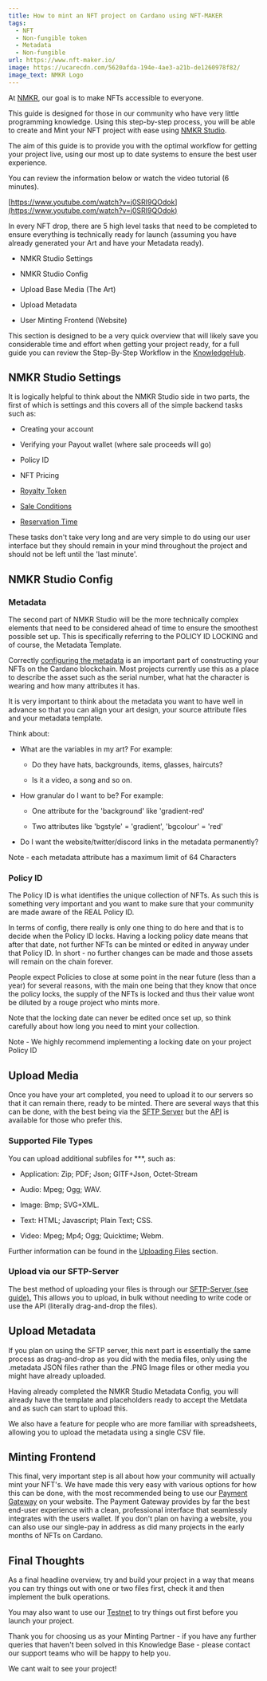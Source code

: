 ```yaml
---
title: How to mint an NFT project on Cardano using NFT-MAKER
tags:
  - NFT
  - Non-fungible token
  - Metadata
  - Non-fungible
url: https://www.nft-maker.io/
image: https://ucarecdn.com/5620afda-194e-4ae3-a21b-de1260978f82/
image_text: NMKR Logo
---
```


At [NMKR](https://www.nft-maker.io/), our goal is to make NFTs accessible to everyone.

This guide is designed for those in our community who have very little programming knowledge. Using this step-by-step process, you will be able to create and Mint your NFT project with ease using [NMKR Studio](https://www.nmkr.io/studio).

The aim of this guide is to provide you with the optimal workflow for getting your project live, using our most up to date systems to ensure the best user experience.

You can review the information below or watch the video tutorial (6 minutes).

[https://www.youtube.com/watch?v=j0SRI9QOdok](https://www.youtube.com/watch?v=j0SRI9QOdok)

In every NFT drop, there are 5 high level tasks that need to be completed to ensure everything is technically ready for launch (assuming you have already generated your Art and have your Metadata ready).

*   NMKR Studio Settings
    
*   NMKR Studio Config
    
*   Upload Base Media (The Art)
    
*   Upload Metadata
    
*   User Minting Frontend (Website)
    

This section is designed to be a very quick overview that will likely save you considerable time and effort when getting your project ready, for a full guide you can review the Step-By-Step Workflow in the [KnowledgeHub](https://docs.nft-maker.io/nft-maker-pro/step-by-step-workflow/1.-preparation).

## NMKR Studio Settings

It is logically helpful to think about the NMKR Studio side in two parts, the first of which is settings and this covers all of the simple backend tasks such as:

*   Creating your account
    
*   Verifying your Payout wallet (where sale proceeds will go)
    
*   Policy ID
    
*   NFT Pricing
    
*   ​[Royalty Token](https://docs.nft-maker.io/nft-maker-pro/step-by-step-workflow/selling-your-nfts/royalties)​
    
*   ​[Sale Conditions](https://docs.nft-maker.io/nft-maker-pro/step-by-step-workflow/selling-your-nfts/setting-sale-conditions#available-conditions)​
    
*   ​[Reservation Time](https://docs.nft-maker.io/nft-maker-pro/step-by-step-workflow)​
    

These tasks don't take very long and are very simple to do using our user interface but they should remain in your mind throughout the project and should not be left until the 'last minute'.

## NMKR Studio Config

### Metadata

The second part of NMKR Studio will be the more technically complex elements that need to be considered ahead of time to ensure the smoothest possible set up. This is specifically referring to the POLICY ID LOCKING and of course, the Metadata Template.

Correctly [configuring the metadata](https://docs.nft-maker.io/nft-maker-pro/step-by-step-workflow/creating-nfts/configuring-metadata) is an important part of constructing your NFTs on the Cardano blockchain. Most projects currently use this as a place to describe the asset such as the serial number, what hat the character is wearing and how many attributes it has.

It is very important to think about the metadata you want to have well in advance so that you can align your art design, your source attribute files and your metadata template.

Think about:

*   What are the variables in my art? For example:
    
    *   Do they have hats, backgrounds, items, glasses, haircuts?
        
    *   Is it a video, a song and so on.
        
*   How granular do I want to be? For example:
    
    *   One attribute for the 'background' like 'gradient-red'
        
    *   Two attributes like 'bgstyle' = 'gradient', 'bgcolour' = 'red'
        
*   Do I want the website/twitter/discord links in the metadata permanently?
    

Note - each metadata attribute has a maximum limit of 64 Characters

### Policy ID

The Policy ID is what identifies the unique collection of NFTs. As such this is something very important and you want to make sure that your community are made aware of the REAL Policy ID.

In terms of config, there really is only one thing to do here and that is to decide when the Policy ID locks. Having a locking policy date means that after that date, not further NFTs can be minted or edited in anyway under that Policy ID. In short - no further changes can be made and those assets will remain on the chain forever.

People expect Policies to close at some point in the near future (less than a year) for several reasons, with the main one being that they know that once the policy locks, the supply of the NFTs is locked and thus their value wont be diluted by a rouge project who mints more.

Note that the locking date can never be edited once set up, so think carefully about how long you need to mint your collection.

Note - We highly recommend implementing a locking date on your project Policy ID

## Upload Media

Once you have your art completed, you need to upload it to our servers so that it can remain there, ready to be minted. There are several ways that this can be done, with the best being via the [SFTP Server](https://docs.nft-maker.io/nft-maker-pro/step-by-step-workflow/managing-your-nfts/uploading-files#sftp-bulk-upload) but the [API](https://docs.nft-maker.io/nft-maker-pro/step-by-step-workflow/managing-your-nfts/uploading-files#api-bulk-upload-this-guide-is-incomplete) is available for those who prefer this.

### Supported File Types

You can upload additional subfiles for \*\*\*, such as:

*   Application: Zip; PDF; Json; GITF+Json, Octet-Stream
    
*   Audio: Mpeg; Ogg; WAV.
    
*   Image: Bmp; SVG+XML.
    
*   Text: HTML; Javascript; Plain Text; CSS.
    
*   Video: Mpeg; Mp4; Ogg; Quicktime; Webm.
    

Further information can be found in the [Uploading Files](https://docs.nft-maker.io/nft-maker-pro/step-by-step-workflow/managing-your-nfts/uploading-files) section.

### Upload via our SFTP-Server

The best method of uploading your files is through our [SFTP-Server (see guide).](https://docs.nft-maker.io/nft-maker-pro/step-by-step-workflow/managing-your-nfts/uploading-files#sftp-bulk-upload) This allows you to upload, in bulk without needing to write code or use the API (literally drag-and-drop the files).

## Upload Metadata

If you plan on using the SFTP server, this next part is essentially the same process as drag-and-drop as you did with the media files, only using the .metadata JSON files rather than the .PNG Image files or other media you might have already uploaded.

Having already completed the NMKR Studio Metadata Config, you will already have the template and placeholders ready to accept the Metdata and as such can start to upload this.

We also have a feature for people who are more familiar with spreadsheets, allowing you to upload the metadata using a single CSV file.

## Minting Frontend

This final, very important step is all about how your community will actually mint your NFT's. We have made this very easy with various options for how this can be done, with the most recommended being to use our [Payment Gateway](https://docs.nft-maker.io/nft-maker-pro/step-by-step-workflow) on your website. The Payment Gateway provides by far the best end-user experience with a clean, professional interface that seamlessly integrates with the users wallet. If you don't plan on having a website, you can also use our single-pay in address as did many projects in the early months of NFTs on Cardano.

## Final Thoughts

As a final headline overview, try and build your project in a way that means you can try things out with one or two files first, check it and then implement the bulk operations.

You may also want to use our [Testnet](https://docs.nft-maker.io/advanced-topics/testnet) to try things out first before you launch your project.

Thank you for choosing us as your Minting Partner - if you have any further queries that haven't been solved in this Knowledge Base - please contact our support teams who will be happy to help you.

We cant wait to see your project!
